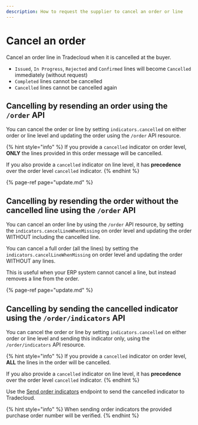 ```yaml
---
description: How to request the supplier to cancel an order or line
---
```


# Cancel an order

Cancel an order line in Tradecloud when it is cancelled at the buyer.

* `Issued`, `In Progress`, `Rejected` and `Confirmed` lines will become `Cancelled` immediately \(without request\)
* `Completed` lines cannot be cancelled
* `Cancelled` lines cannot be cancelled again

## Cancelling by resending an order using the `/order` API

You can cancel the order or line by setting `indicators.cancelled` on either order or line level and updating the order using the `/order` API resource.

{% hint style="info" %}
If you provide a `cancelled` indicator on order level, **ONLY** the lines provided in this order message will be cancelled.

If you also provide a `cancelled` indicator on line level, it has **precedence** over the order level `cancelled` indicator.
{% endhint %}

{% page-ref page="update.md" %}

## Cancelling by resending the order without the cancelled line using the `/order` API

You can cancel an order line by using the `/order` API resource, by setting the `indicators.cancelLineWhenMissing` on order level and updating the order WITHOUT including the cancelled line.

You can cancel a full order \(all the lines\) by setting the `indicators.cancelLineWhenMissing` on order level and updating the order WITHOUT any lines.

This is useful when your ERP system cannot cancel a line, but instead removes a line from the order.

{% page-ref page="update.md" %}

## Cancelling by sending the cancelled indicator using the `/order/indicators` API

You can cancel the order or line by setting `indicators.cancelled` on either order or line level and sending this indicator only, using the `/order/indicators` API resource.

{% hint style="info" %}
If you provide a `cancelled` indicator on order level, **ALL** the lines in the order will be cancelled.

If you also provide a `cancelled` indicator on line level, it has **precedence** over the order level `cancelled` indicator.
{% endhint %}

Use the [Send order indicators](https://swagger-ui.accp.tradecloud1.com/?url=https://api.accp.tradecloud1.com/v2/api-connector/specs.yaml#/buyer-endpoints/sendOrderIndicatorsByBuyerRoute) endpoint to send the cancelled indicator to Tradecloud.

{% hint style="info" %}
When sending order indicators the provided purchase order number will be verified. 
{% endhint %}
